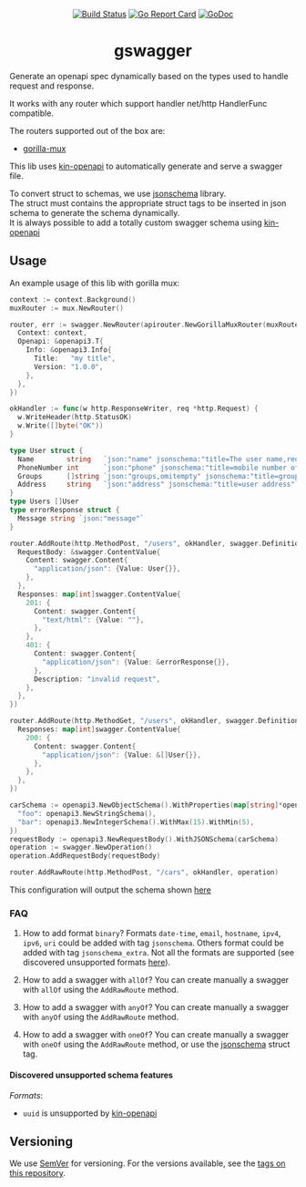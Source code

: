 <div align="center">
  
[![Build Status][github-actions-svg]][github-actions]
[![Go Report Card][go-report-card]][go-report-card-link]
[![GoDoc][godoc-svg]][godoc-link]

# gswagger

</div>

Generate an openapi spec dynamically based on the types used to handle request and response.

It works with any router which support handler net/http HandlerFunc compatible.

The routers supported out of the box are:

- [gorilla-mux](https://github.com/gorilla/mux)

This lib uses [kin-openapi] to automatically generate and serve a swagger file.

To convert struct to schemas, we use [jsonschema] library.  
The struct must contains the appropriate struct tags to be inserted in json schema to generate the schema dynamically.  
It is always possible to add a totally custom swagger schema using [kin-openapi]

## Usage

An example usage of this lib with gorilla mux:

```go
context := context.Background()
muxRouter := mux.NewRouter()

router, err := swagger.NewRouter(apirouter.NewGorillaMuxRouter(muxRouter), swagger.Options{
  Context: context,
  Openapi: &openapi3.T{
    Info: &openapi3.Info{
      Title:   "my title",
      Version: "1.0.0",
    },
  },
})

okHandler := func(w http.ResponseWriter, req *http.Request) {
  w.WriteHeader(http.StatusOK)
  w.Write([]byte("OK"))
}

type User struct {
  Name        string   `json:"name" jsonschema:"title=The user name,required" jsonschema_extras:"example=Jane"`
  PhoneNumber int      `json:"phone" jsonschema:"title=mobile number of user"`
  Groups      []string `json:"groups,omitempty" jsonschema:"title=groups of the user,default=users"`
  Address     string   `json:"address" jsonschema:"title=user address"`
}
type Users []User
type errorResponse struct {
  Message string `json:"message"`
}

router.AddRoute(http.MethodPost, "/users", okHandler, swagger.Definitions{
  RequestBody: &swagger.ContentValue{
    Content: swagger.Content{
      "application/json": {Value: User{}},
    },
  },
  Responses: map[int]swagger.ContentValue{
    201: {
      Content: swagger.Content{
        "text/html": {Value: ""},
      },
    },
    401: {
      Content: swagger.Content{
        "application/json": {Value: &errorResponse{}},
      },
      Description: "invalid request",
    },
  },
})

router.AddRoute(http.MethodGet, "/users", okHandler, swagger.Definitions{
  Responses: map[int]swagger.ContentValue{
    200: {
      Content: swagger.Content{
        "application/json": {Value: &[]User{}},
      },
    },
  },
})

carSchema := openapi3.NewObjectSchema().WithProperties(map[string]*openapi3.Schema{
  "foo": openapi3.NewStringSchema(),
  "bar": openapi3.NewIntegerSchema().WithMax(15).WithMin(5),
})
requestBody := openapi3.NewRequestBody().WithJSONSchema(carSchema)
operation := swagger.NewOperation()
operation.AddRequestBody(requestBody)

router.AddRawRoute(http.MethodPost, "/cars", okHandler, operation)
```

This configuration will output the schema shown [here](testdata/users_employees.json)

### FAQ

1. How to add format `binary`?
Formats `date-time`, `email`, `hostname`, `ipv4`, `ipv6`, `uri` could be added with tag `jsonschema`. Others format could be added with tag `jsonschema_extra`. Not all the formats are supported (see discovered unsupported formats [here](#discovered-unsupported-schema-features)).

1. How to add a swagger with `allOf`?
You can create manually a swagger with `allOf` using the `AddRawRoute` method.

1. How to add a swagger with `anyOf`?
You can create manually a swagger with `anyOf` using the `AddRawRoute` method.

1. How to add a swagger with `oneOf`?
You can create manually a swagger with `oneOf` using the `AddRawRoute` method, or use the [jsonschema] struct tag.

#### Discovered unsupported schema features

*Formats*:

- `uuid` is unsupported by [kin-openapi]

## Versioning

We use [SemVer][semver] for versioning. For the versions available,
see the [tags on this repository](https://github.com/davidebianchi/gswagger/tags).

<!-- Reference -->
[kin-openapi]: https://github.com/getkin/kin-openapi
[jsonschema]: https://github.com/alecthomas/jsonschema
[github-actions]: https://github.com/davidebianchi/gswagger/actions
[github-actions-svg]: https://github.com/davidebianchi/gswagger/workflows/Test%20and%20build/badge.svg
[godoc-svg]: https://godoc.org/github.com/davidebianchi/gswagger?status.svg
[godoc-link]: https://godoc.org/github.com/davidebianchi/gswagger
[go-report-card]: https://goreportcard.com/badge/github.com/davidebianchi/gswagger
[go-report-card-link]: https://goreportcard.com/report/github.com/davidebianchi/gswagger
[semver]: https://semver.org/

